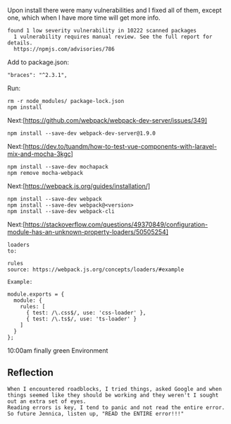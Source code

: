 Upon install there were many vulnerabilities and I fixed all of them, except one, which when I have more time will get more info.
```
found 1 low severity vulnerability in 10222 scanned packages
  1 vulnerability requires manual review. See the full report for details.
  https://npmjs.com/advisories/786
  ```
Add to package.json:
```
"braces": "^2.3.1",
```
Run:
```
rm -r node_modules/ package-lock.json
npm install
```
Next:[https://github.com/webpack/webpack-dev-server/issues/349]
```
npm install --save-dev webpack-dev-server@1.9.0
```
Next:[https://dev.to/tuandm/how-to-test-vue-components-with-laravel-mix-and-mocha-3kgc]
```
npm install --save-dev mochapack
npm remove mocha-webpack
```
Next:[https://webpack.js.org/guides/installation/]
```
npm install --save-dev webpack
npm install --save-dev webpack@<version>
npm install --save-dev webpack-cli
```
Next:[https://stackoverflow.com/questions/49370849/configuration-module-has-an-unknown-property-loaders/50505254]
```
loaders
to:

rules
source: https://webpack.js.org/concepts/loaders/#example

Example:

module.exports = {
  module: {
    rules: [
      { test: /\.css$/, use: 'css-loader' },
      { test: /\.ts$/, use: 'ts-loader' }
    ]
  }
};
```
10:00am finally green Environment
## Reflection
```
When I encountered roadblocks, I tried things, asked Google and when things seemed like they should be working and they weren't I sought out an extra set of eyes.
Reading errors is key, I tend to panic and not read the entire error. So future Jennica, listen up, "READ the ENTIRE error!!!"
```
